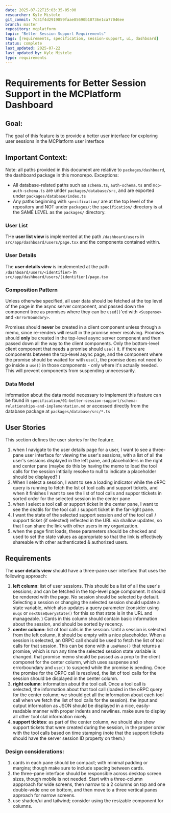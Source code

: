 ```yaml
---
date: 2025-07-22T15:03:35-05:00
researcher: Kyle Mistele
git_commit: 7c31f4d2919859faae85690b10736e1ca77046ee
branch: master
repository: mcplatform
topic: "Better Session Support Requirements"
tags: [requirements, specification, session-support, ui, dashboard]
status: complete
last_updated: 2025-07-22
last_updated_by: Kyle Mistele
type: requirements
---
```


# Requirements for Better Session Support in the MCPlatform Dashboard

## Goal: 
The goal of this feature is to provide a better user interface for exploring user sessions in the MCPlatform user interface

## Important Context:
Note: all paths provided in this document are relative to `packages/dashboard`, the dashboard package in this monorepo.
Exceptions: 
* All database-related paths such as `schema.ts`, `auth-schema.ts` and `mcp-auth-schema.ts` are under `packages/database/src`, 
and are exported under `packages/database/index.ts`
* Any paths beginning with `specification/` are at the top level of the repository and NOT under `packages/`; the `specification/` directory is at the SAME LEVEL as the `packages/` directory.

### User List
THe **user list view** is implemented at the path `/dashboard/users` in `src/app/dashboard/users/page.tsx` and the components contained within.

### User Details
The **user details view** is implemented at the path `/dashboard/users/<identifier>` in `src/app/dashboard/users/[identifier]/page.tsx`


### Composition Pattern 
Unless otherwise specified, all user data should be fetched at the top level of the page in the async server component, and passed down the component tree as promises where they can be `used()`'ed with `<Suspense>` and `<ErrorBoundary>`. 

Promises should **never** be created in a client component unless through a memo, since re-renders will result in the promise never resolving. Promises should **only** be created in the top-level async server component and then passed down all the way to the client components. Only the bottom-level client component that needs a promise should `use()` it. if there are components between the top-level async page, and the component where the promise should be waited for with `use()`, the promise does not need to go inside a `use()` in those components - only where it's actually needed. This will prevent components from suspending unnecessarily. 

### Data Model
information about the data model necessary to implement this feature can be found in `specification/01-better-session-support/schema-relationships-and-implementation.md` or accessed directly from the database package at `packages/database/src/*.ts`

## User Stories
This section defines the user stories for the feature.

1. when I navigate to the user details page for a user, I want to see a three-pane user interface for viewing the user's sessions, with a list of all the user's sessions displayed in the left pane, and placeholders in the right and center pane (maybe do this by having the memo to load the tool calls for the session intitially resolve to null to indicate a placeholder should be displayed? )
2. When I select a session, I want to see a loading indicator while the oRPC query is running to fetch the list of tool calls and support tickets, and when it finishes I want to see the list of tool calls and suppor ttickets in sorted order for the selected session in the center pane
3. when I select a tool call or support ticket in the center pane, I want to see the deatils for the tool call / support ticket in the far-right pane. 
4. I want the state of the selected support session and of the tool call / support ticket (if selected) reflected in the URL via shallow updates, so that I can share the link with other users in my organization. 
5. when the page first loads, these parameters should be checked and used to set the state values as appropriate so that the link is effectively shareable with other authenticated & authorized users. 

## Requirements
The **user details view** should have a three-pane user interfaec that uses the following approach: 
1. **left column**: list of user sessions. This should be a list of all the user's sessions; and can be fetched in the top-level page component. It should be rendered with the page. No session should be selected by default. Selecting a session or changing the selected session should update a state variable, which also updates a query parameter (consider using `nuqs` or `nextUseQueryState()` for this so that state is in the URL and manageable. ) Cards in this column should contain basic information about the session, and should be sorted by recency.
2. **center column**: list of tool calls in the session. Until a session is selected from the left column, it should be empty with a nice placeholder. When a session is selected, an ORPC call should be used to fetch the list of tool calls for that session. This can be done with a `useMemo()` that returns a promise, which is run any time the selected session state variable is changed. that promise memo should be passed as a prop to the client componet for the center column, which uses suspense and errorboundary and `use()` to suspend while the promise is pending. Once the promise for the ORPC call is resolved, the list of tool calls for the session should be displayed in the center column. 
3. **right column**: information about the tool call. Once a tool call is selected, the information about that tool call (loaded in the oRPC query for the center column; we should get all the information about each tool call when we fetch the list of tool calls for the session). the input and output information as JSON should be displayed in a nice, easily-readable manner with proper indents and newlines. make sure to display all other tool clal information nicely. 
4. **support ticktes**: as part of the center column, we should also show support tickets that were created during the session, in the proper order with the tool calls based on time stamping (note that the support tickets should have the server session ID property on them.)

### Design considerations:
1. cards in each pane should be compact; with minimal padding or margins; though make sure to include spacing between cards. 
2. the three-pane interface should be responsible across desktop screen sizes, though mobile is not needed. Start with a three-column appproach for wide screens, then narrow to a 2 columns on top and one double-wide one on bottom, and then move to a three vertical panes approach for narrow screens.
3. use shadcn/ui and tailwind; consider using the resizable component for columns. 


